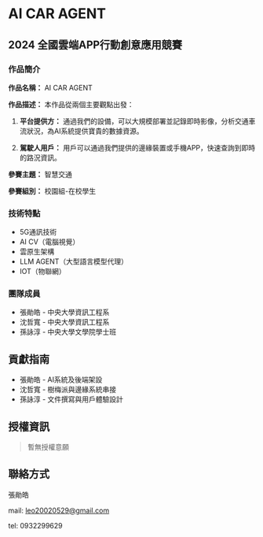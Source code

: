 # AI CAR AGENT

## 2024 全國雲端APP行動創意應用競賽

### 作品簡介

**作品名稱：** AI CAR AGENT

**作品描述：**
本作品從兩個主要觀點出發：

1. **平台提供方：** 通過我們的設備，可以大規模部署並記錄即時影像，分析交通車流狀況，為AI系統提供寶貴的數據資源。

2. **駕駛人用戶：** 用戶可以通過我們提供的邊緣裝置或手機APP，快速查詢到即時的路況資訊。

**參賽主題：** 智慧交通

**參賽組別：** 校園組-在校學生

### 技術特點

- 5G通訊技術
- AI CV（電腦視覺）
- 雲原生架構
- LLM AGENT（大型語言模型代理）
- IOT（物聯網）

### 團隊成員

- 張勛皓 - 中央大學資訊工程系
- 沈哲寬 - 中央大學資訊工程系
- 孫詠淳 - 中央大學文學院學士班

## 貢獻指南

- 張勛皓 - AI系統及後端架設
- 沈哲寬 - 樹梅派與邊緣系統串接
- 孫詠淳 - 文件撰寫與用戶體驗設計

## 授權資訊

> 暫無授權意願

## 聯絡方式

張勛皓 

mail: leo20020529@gmail.com 

tel: 0932299629

